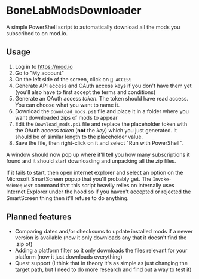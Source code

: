 # BoneLabModsDownloader

A simple PowerShell script to automatically download all the mods you subscribed to on mod.io.

## Usage

1. Log in to https://mod.io
2. Go to "My account"
3. On the left side of the screen, click on `🔑 ACCESS`
4. Generate API access and OAuth access keys if you don't have them yet (you'll also have to first accept the terms and conditions)
5. Generate an OAuth access *token*. The token should have read access. You can choose what you want to name it.
6. Download the `Download_mods.ps1` file and place it in a folder where you want downloaded zips of mods to appear
7. Edit the `Download_mods.ps1` file and replace the placeholder token with the OAuth access *token* (**not** the *key*) which you just generated. It should be of similar length to the placeholder value.
8. Save the file, then right-click on it and select "Run with PowerShell".

A window should now pop up where it'll tell you how many subscriptions it found and it should start downloading and unpacking all the zip files.

If it fails to start, then open internet explorer and select an option on the Microsoft SmartScreen popup that you'll probably get. The `Invoke-WebRequest` command that this script heavily relies on internally uses Internet Explorer under the hood so if you haven't accepted or rejected the SmartScreen thing then it'll refuse to do anything.

## Planned features

 * Comparing dates and/or checksums to update installed mods if a newer version is available (now it only downloads any that it doesn't find the .zip of)
 * Adding a platform filter so it only downloads the files relevant for your platform (now it just downloads everything)
 * Quest support (I think that in theory it's as simple as just changing the target path, but I need to do more research and find out a way to test it)
